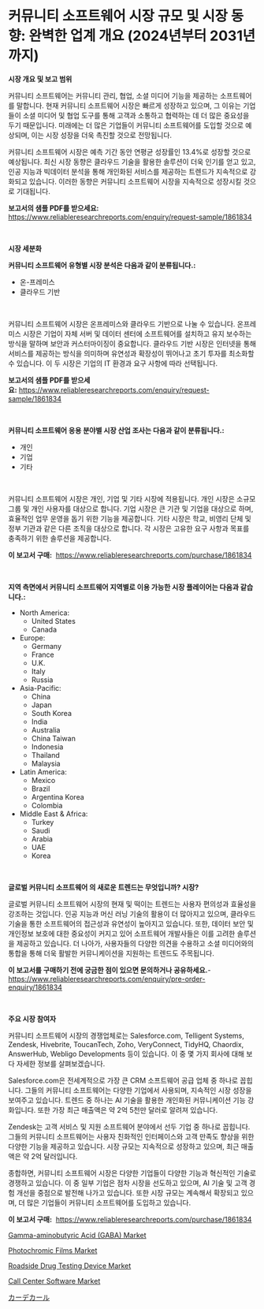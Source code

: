 <p><h1>커뮤니티 소프트웨어 시장 규모 및 시장 동향: 완벽한 업계 개요 (2024년부터 2031년까지)</h1></p><p><strong>시장 개요 및 보고 범위</strong></p>
<p><p>커뮤니티 소프트웨어는 커뮤니티 관리, 협업, 소셜 미디어 기능을 제공하는 소프트웨어를 말합니다. 현재 커뮤니티 소프트웨어 시장은 빠르게 성장하고 있으며, 그 이유는 기업들이 소셜 미디어 및 협업 도구를 통해 고객과 소통하고 협력하는 데 더 많은 중요성을 두기 때문입니다. 미래에는 더 많은 기업들이 커뮤니티 소프트웨어를 도입할 것으로 예상되며, 이는 시장 성장을 더욱 촉진할 것으로 전망됩니다.</p><p>커뮤니티 소프트웨어 시장은 예측 기간 동안 연평균 성장률인 13.4%로 성장할 것으로 예상됩니다. 최신 시장 동향은 클라우드 기술을 활용한 솔루션이 더욱 인기를 얻고 있고, 인공 지능과 빅데이터 분석을 통해 개인화된 서비스를 제공하는 트렌드가 지속적으로 강화되고 있습니다. 이러한 동향은 커뮤니티 소프트웨어 시장을 지속적으로 성장시킬 것으로 기대됩니다.</p></p>
<p><strong>보고서의 샘플 PDF를 받으세요:</strong> <a href="https://www.reliableresearchreports.com/enquiry/request-sample/1861834">https://www.reliableresearchreports.com/enquiry/request-sample/1861834</a></p>
<p>&nbsp;</p>
<p><strong>시장 세분화</strong></p>
<p><strong>커뮤니티 소프트웨어 유형별 시장 분석은 다음과 같이 분류됩니다.:</strong></p>
<p><ul><li>온-프레미스</li><li>클라우드 기반</li></ul></p>
<p>&nbsp;</p>
<p><p>커뮤니티 소프트웨어 시장은 온프레미스와 클라우드 기반으로 나눌 수 있습니다. 온프레미스 시장은 기업이 자체 서버 및 데이터 센터에 소프트웨어를 설치하고 유지 보수하는 방식을 말하며 보안과 커스터마이징이 중요합니다. 클라우드 기반 시장은 인터넷을 통해 서비스를 제공하는 방식을 의미하며 유연성과 확장성이 뛰어나고 초기 투자를 최소화할 수 있습니다. 이 두 시장은 기업의 IT 환경과 요구 사항에 따라 선택됩니다.</p></p>
<p><strong>보고서의 샘플 PDF를 받으세요:</strong>&nbsp;<a href="https://www.reliableresearchreports.com/enquiry/request-sample/1861834">https://www.reliableresearchreports.com/enquiry/request-sample/1861834</a></p>
<p>&nbsp;</p>
<p><strong> 커뮤니티 소프트웨어 응용 분야별 시장 산업 조사는 다음과 같이 분류됩니다.:</strong></p>
<p><ul><li>개인</li><li>기업</li><li>기타</li></ul></p>
<p>&nbsp;</p>
<p><p>커뮤니티 소프트웨어 시장은 개인, 기업 및 기타 시장에 적용됩니다. 개인 시장은 소규모 그룹 및 개인 사용자를 대상으로 합니다. 기업 시장은 큰 기관 및 기업을 대상으로 하며, 효율적인 업무 운영을 돕기 위한 기능을 제공합니다. 기타 시장은 학교, 비영리 단체 및 정부 기관과 같은 다른 조직을 대상으로 합니다. 각 시장은 고유한 요구 사항과 목표를 충족하기 위한 솔루션을 제공합니다.</p></p>
<p><strong>이 보고서 구매:</strong>&nbsp; <a href="https://www.reliableresearchreports.com/purchase/1861834">https://www.reliableresearchreports.com/purchase/1861834</a></p>
<p>&nbsp;</p>
<p><strong>지역 측면에서 커뮤니티 소프트웨어 지역별로 이용 가능한 시장 플레이어는 다음과 같습니다.:</strong></p>
<p><ul>
    <li>
        North America:
        <ul>
            <li>United States</li>
            <li>Canada</li>
        </ul>
    </li>
    <li>
        Europe:
        <ul>
            <li>Germany</li>
            <li>France</li>
            <li>U.K.</li>
            <li>Italy</li>
            <li>Russia</li>
        </ul>
    </li>
    <li>
        Asia-Pacific:
        <ul>
            <li>China</li>
            <li>Japan</li>
            <li>South Korea</li>
            <li>India</li>
            <li>Australia</li>
            <li>China Taiwan</li>
            <li>Indonesia</li>
            <li>Thailand</li>
            <li>Malaysia</li>
        </ul>
    </li>
    <li>
        Latin America:
        <ul>
            <li>Mexico</li>
            <li>Brazil</li>
            <li>Argentina Korea</li>
            <li>Colombia</li>
        </ul>
    </li>
    <li>
        Middle East & Africa:
        <ul>
            <li>Turkey</li>
            <li>Saudi</li>
            <li>Arabia</li>
            <li>UAE</li>
            <li>Korea</li>
        </ul>
    </li>
    </ul></p>
<p>&nbsp;</p>
<p><strong>글로벌 커뮤니티 소프트웨어 의 새로운 트렌드는 무엇입니까? 시장?</strong></p>
<p><p>글로벌 커뮤니티 소프트웨어 시장의 현재 및 떡이는 트렌드는 사용자 편의성과 효율성을 강조하는 것입니다. 인공 지능과 머신 러닝 기술의 활용이 더 많아지고 있으며, 클라우드 기술을 통한 소프트웨어의 접근성과 유연성이 높아지고 있습니다. 또한, 데이터 보안 및 개인정보 보호에 대한 중요성이 커지고 있어 소프트웨어 개발사들은 이를 고려한 솔루션을 제공하고 있습니다. 더 나아가, 사용자들의 다양한 의견을 수용하고 소셜 미디어와의 통합을 통해 더욱 활발한 커뮤니케이션을 지원하는 트렌드도 주목됩니다.</p></p>
<p><strong>이 보고서를 구매하기 전에 궁금한 점이 있으면 문의하거나 공유하세요.</strong>- <a href="https://www.reliableresearchreports.com/enquiry/pre-order-enquiry/1861834">https://www.reliableresearchreports.com/enquiry/pre-order-enquiry/1861834</a></p>
<p>&nbsp;</p>
<p><strong>주요 시장 참여자</strong></p>
<p><p>커뮤니티 소프트웨어 시장의 경쟁업체로는 Salesforce.com, Telligent Systems, Zendesk, Hivebrite, ToucanTech, Zoho, VeryConnect, TidyHQ, Chaordix, AnswerHub, Webligo Developments 등이 있습니다. 이 중 몇 가지 회사에 대해 보다 자세한 정보를 살펴보겠습니다.</p><p>Salesforce.com은 전세계적으로 가장 큰 CRM 소프트웨어 공급 업체 중 하나로 꼽힙니다. 그들의 커뮤니티 소프트웨어는 다양한 기업에서 사용되며, 지속적인 시장 성장을 보여주고 있습니다. 트렌드 중 하나는 AI 기술을 활용한 개인화된 커뮤니케이션 기능 강화입니다. 또한 가장 최근 매출액은 약 2억 5천만 달러로 알려져 있습니다.</p><p>Zendesk는 고객 서비스 및 지원 소프트웨어 분야에서 선두 기업 중 하나로 꼽힙니다. 그들의 커뮤니티 소프트웨어는 사용자 친화적인 인터페이스와 고객 만족도 향상을 위한 다양한 기능을 제공하고 있습니다. 시장 규모는 지속적으로 성장하고 있으며, 최근 매출액은 약 2억 달러입니다.</p><p>종합하면, 커뮤니티 소프트웨어 시장은 다양한 기업들이 다양한 기능과 혁신적인 기술로 경쟁하고 있습니다. 이 중 일부 기업은 점차 시장을 선도하고 있으며, AI 기술 및 고객 경험 개선을 중점으로 발전해 나가고 있습니다. 또한 시장 규모는 계속해서 확장되고 있으며, 더 많은 기업들이 커뮤니티 소프트웨어를 도입하고 있습니다.</p></p>
<p><strong>이 보고서 구매:</strong>&nbsp;&nbsp;<a href="https://www.reliableresearchreports.com/purchase/1861834">https://www.reliableresearchreports.com/purchase/1861834</a></p>
<p><p><a href="https://issuu.com/reportprime-2/docs/gamma-aminobutyric-acid-gaba-market-size-2030.pptx">Gamma-aminobutyric Acid (GABA) Market</a></p><p><a href="https://github.com/yoshih12/Market-Research-Report-List-2/blob/main/photochromic-films-market.md">Photochromic Films Market</a></p><p><a href="https://automatic-knee-4c7.notion.site/Roadside-Drug-Testing-Device-Market-Size-and-Growth-Market-Segmentation-Regional-and-Country-Break-fce473b434394543a8cd7942328f6649">Roadside Drug Testing Device Market</a></p><p><a href="https://view.publitas.com/reportprime-1/call-center-software-market-offer-valuable-insights-into-market-size-market-share-market-trends-and-projections-spanning-from-2023-to-2030/">Call Center Software Market</a></p><p><a href="https://github.com/jkjreqjscoxx7/Market-Research-Report-List-1/blob/main/6184087191734.md">カーデカール</a></p></p>
